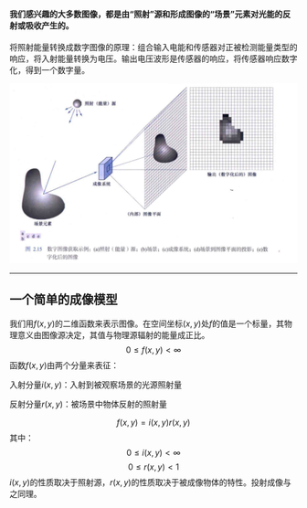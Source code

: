 #### 我们感兴趣的大多数图像，都是由“照射”源和形成图像的“场景”元素对光能的反射或吸收产生的。

将照射能量转换成数字图像的原理：组合输入电能和传感器对正被检测能量类型的响应，将入射能量转换为电压。输出电压波形是传感器的响应，将传感器响应数字化，得到一个数字量。

![数字化图像获取示例](数字化图像获取示例.png "数字化图像获取示例")

---

## 一个简单的成像模型

我们用$f(x,y)$的二维函数来表示图像。在空间坐标$(x,y)$处$f$的值是一个标量，其物理意义由图像源决定，其值与物理源辐射的能量成正比。
$$0≤f(x,y)<\infty$$
函数$f(x,y)$由两个分量来表征：

入射分量$i(x,y)$：入射到被观察场景的光源照射量

反射分量$r(x,y)$：被场景中物体反射的照射量

$$f(x,y)=i(x,y)r(x,y)$$
其中：
$$0≤i(x,y)<\infty$$
$$0≤r(x,y)<1$$
$i(x,y)$的性质取决于照射源，$r(x,y)$的性质取决于被成像物体的特性。投射成像与之同理。

